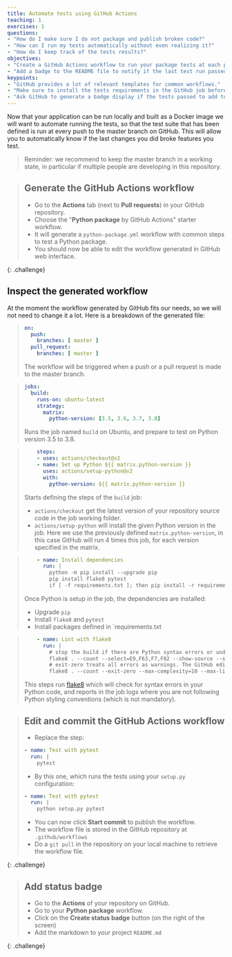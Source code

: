 ```yaml
---
title: Automate tests using GitHub Actions
teaching: 1
exercises: 1
questions:
- "How do I make sure I do not package and publish broken code?"
- "How can I run my tests automatically without even realizing it?"
- "How do I keep track of the tests results?"
objectives:
- "Create a GitHub Actions workflow to run your package tests at each push to the master branch."
- "Add a badge to the README file to notify if the last test run passed."
keypoints:
- "GitHub provides a lot of relevant templates for common workflows."
- "Make sure to install the tests requirements in the GitHub job before running the tests."
- "Ask GitHub to generate a badge display if the tests passed to add to your README."
---
```


Now that your application can be run locally and built as a Docker image we will want to automate running the tests, so that the test suite that has been defined is run at every push to the master branch on GitHub. This will allow you to automatically know if the last changes you did broke features you test.

> Reminder: we recommend to keep the master branch in a working state, in particular if multiple people are developing in this repository.

> ## Generate the GitHub Actions workflow
>
> *   Go to the **Actions** tab (next to **Pull requests**) in your GitHub repository.
> *   Choose the "**Python package** by GitHub Actions" starter workflow.
> *   It will generate a `python-package.yml` workflow with common steps to test a Python package.
> *   You should now be able to edit the workflow generated in GitHub web interface.
>
{: .challenge}

## Inspect the generated workflow

At the moment the workflow generated by GitHub fits our needs, so we will not need to change it a lot. Here is a breakdown of the generated file:

> ```yaml
> on:
>   push:
>     branches: [ master ]
>   pull_request:
>     branches: [ master ]
> ```
>
> The workflow will be triggered when a push or a pull request is made to the master branch.

> ```yaml
> jobs:
>   build:
>     runs-on: ubuntu-latest
>     strategy:
>       matrix:
>         python-version: [3.5, 3.6, 3.7, 3.8]
> ```
>
> Runs the job named `build` on Ubuntu, and prepare to test on Python version 3.5 to 3.8.

> ```yaml
>     steps:
>     - uses: actions/checkout@v2
>     - name: Set up Python ${{ matrix.python-version }}
>       uses: actions/setup-python@v2
>       with:
>         python-version: ${{ matrix.python-version }}
> ```
>
> Starts defining the steps of the `build` job:
>
> * `actions/checkout` get the latest version of your repository source code in the job working folder.
> * `actions/setup-python` will install the given Python version in the job. Here we use the previously defined `matrix.python-version`, in this case GitHub will run 4 times this job, for each version specified in the matrix.

> ```yaml
>     - name: Install dependencies
>       run: |
>         python -m pip install --upgrade pip
>         pip install flake8 pytest
>         if [ -f requirements.txt ]; then pip install -r requirements.txt; fi
> ```
>
> Once Python is setup in the job, the dependencies are installed:
>
> * Upgrade `pip`
> * Install `flake8` and `pytest`
> * Install packages defined in `requirements.txt

> ```yaml
>     - name: Lint with flake8
>       run: |
>         # stop the build if there are Python syntax errors or undefined names
>         flake8 . --count --select=E9,F63,F7,F82 --show-source --statistics
>         # exit-zero treats all errors as warnings. The GitHub editor is 127 chars wide
>         flake8 . --count --exit-zero --max-complexity=10 --max-line-length=127 --statistics
> ```
>
> This steps run [flake8](https://flake8.pycqa.org/en/latest/) which will check for syntax errors in your Python code, and reports in the job logs where you are not following Python styling conventions (which is not mandatory).

> ## Edit and commit the GitHub Actions workflow
>
> *   Replace the step:
>
> ```yaml
> - name: Test with pytest
>   run: |
>     pytest
> ```
>
> * By this one, which runs the tests using your `setup.py` configuration:
>
> ```yaml
> - name: Test with pytest
>   run: |
>     python setup.py pytest
> ```
>
> * You can now click **Start commit** to publish the workflow.
> * The workflow file is stored in the GitHub repository at `.github/workflows`
> * Do a `git pull` in the repository on your local machine to retrieve the workflow file.
>
{: .challenge}

> ## Add status badge
>
> *   Go to the **Actions** of your repository on GitHub.
> *   Go to your **Python package** workflow.
> *   Click on the **Create status badge** button (on the right of the screen)
> *   Add the markdown to your project `README.md`
>
{: .challenge}
